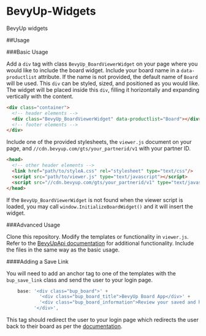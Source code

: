 # BevyUp-Widgets
BevyUp widgets

##Usage

###Basic Usage

Add a `div` tag with class `BevyUp_BoardViewerWidget` on your page where you would like to include the board widget.  Include your board name in a `data-productlist` attribute.  If the name is not provided, the default name of `Board` will be used.  This `div` can be styled, sized, and positioned as you would like.  The widget will be placed inside this `div`, filling it horizontally and expanding vertically with the content.

```html
<div class="container">
  <!-- header elements -->
  <div class="BevyUp_BoardViewerWidget" data-productlist="Board"></div>
  <!-- footer elements -->
</div>
```

Include one of the provided stylesheets, the `viewer.js` document on your page, and `//cdn.bevyup.com/gts/your_partnerid/v1` with your partner ID.

```html
<head>
  <!-- other header elements -->
  <link href="path/to/styleA.css" rel="stylesheet" type="text/css"/>
  <script src="path/to/viewer.js" type="text/javascript"></script>
  <script src="//cdn.bevyup.com/gts/your_partnerid/v1" type="text/javascript" async></script>
</head>
```

If the `BevyUp_BoardViewerWidget` is not found when the viewer script is loaded, you may call `window.InitializeBoardWidget()` and it will insert the widget.

###Advanced Usage

Clone this repository.  Modify the templates or functionality in `viewer.js`.  Refer to the [BevyUpApi documentation](https://bevyup.atlassian.net/wiki/display/DOC/Javascript+API) for additional functionality.  Include the files in the same way as the basic usage.

####Adding a Save Link

You will need to add an anchor tag to one of the templates with the `bup_save_link` class and send the user to your login page.

```javascript
    base: '<div class="bup_board">' +
            '<div class="bup_board_title">BevyUp Board App</div>' +
            '<div class="bup_board_information">Review your saved and hidden products. <a class="bup_save_link" href="/login.php">Login to Save</a></div>' +
          '</div>',
```

This tag should redirect the user to your login page which redirects the user back to their board as per the [documentation](https://bevyup.atlassian.net/wiki/display/DOC/Linking+Your+Company%27s+Users+with+their+BevyUp+Sessions).
